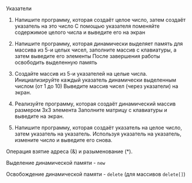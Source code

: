 Указатели
1. Напишите программу, которая создаёт целое число, затем создаёт указатель на это число
   С помощью указателя поменяйте содержимое целого числа и выведите его на экран

2. Напишите программу, которая динамически выделяет память для массива из
   5-и целых чисел, заполните массив с клавиатуры, а затем выведите его элементы
   После завершения работы освободить выделенную память

3. Создайте массив из 5-и указателей на целые числа. Инициализируйте
   каждый указатель динамически выделенным числом (от 1 до 10)
   Выведите массив чисел (через указатели) на экран.

4. Реализуйте программу, которая создаёт динамический массив размером 3x3 элемента
   Заполните матрицу с клавиатуры и выведите на экран.

5. Напишите программу, которая создаёт указатель на целое число, затем
   указатель на указатель. Используя указатель на указатель, измените число и выведите
   его снова.

Операция взятие адреса (&) и разыменование (*).

Выделение динамической памяти - `new`

Освобождение динамической памяти - `delete` (для массивов `delete[]`)